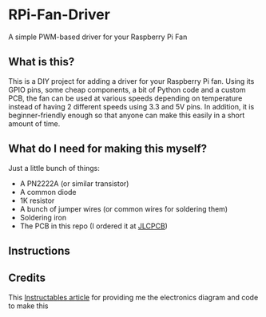 # RPi-Fan-Driver
A simple PWM-based driver for your Raspberry Pi Fan

## What is this?
This is a DIY project for adding a driver for your Raspberry Pi fan. Using its GPIO pins, some cheap components, a bit of Python code and a custom PCB, the fan can be used at various speeds depending on temperature instead of having 2 different speeds using 3.3 and 5V pins. In addition, it is beginner-friendly enough so that anyone can make this easily in a short amount of time.

## What do I need for making this myself?
Just a little bunch of things:

- A PN2222A (or similar transistor)
- A common diode
- 1K resistor
- A bunch of jumper wires (or common wires for soldering them)
- Soldering iron
- The PCB in this repo (I ordered it at [JLCPCB](https://jlcpcb.com))

## Instructions

## Credits
This [Instructables article](https://www.instructables.com/PWM-Regulated-Fan-Based-on-CPU-Temperature-for-Ras/) for providing me the electronics diagram and code to make this
